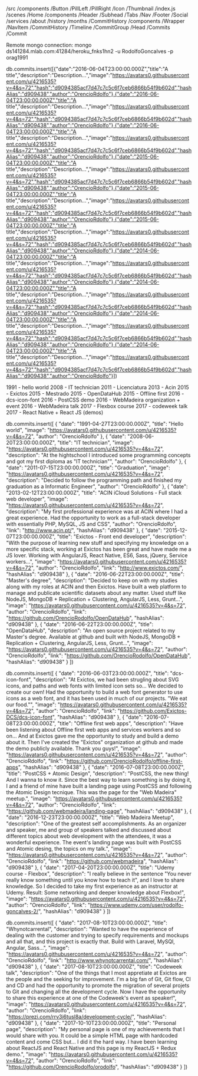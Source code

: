 /src
  /components 
    /Button
      /PillLeft
      /PillRight
    /Icon
    /Thumbnail
    /index.js
  /scenes
    /Home
      /components
        /Header
        /Subhead
          /Tabs
        /Nav
        /Footer
        /Social
      /services
        /about
        /history
        /months
      /CommitHistory
        /components
          /Wrapper
            /NavItem
          /CommitHistory
            /Timeline
            /CommitGroup
              /Head
              /Commits
                /Commit
          

Remote mongo connection:
mongo ds141284.mlab.com:41284/heroku_fnks1hn2 -u RodolfoGoncalves -p orag1991

db.commits.insert([{"date":"2016-06-04T23:00:00.000Z","title":"A title","description":"Description...","image":"https://avatars0.githubusercontent.com/u/4216535?v=4&s=72","hash":"d9094385acf7d47c7c5c6f7ceb6866b54f9b602d","hashAlias":"d909438","author":"OrencioRdolfo"},{"date":"2016-06-04T23:00:00.000Z","title":"A title","description":"Description...","image":"https://avatars0.githubusercontent.com/u/4216535?v=4&s=72","hash":"d9094385acf7d47c7c5c6f7ceb6866b54f9b602d","hashAlias":"d909438","author":"OrencioRdolfo"},{"date":"2016-06-04T23:00:00.000Z","title":"A title","description":"Description...","image":"https://avatars0.githubusercontent.com/u/4216535?v=4&s=72","hash":"d9094385acf7d47c7c5c6f7ceb6866b54f9b602d","hashAlias":"d909438","author":"OrencioRdolfo"},{"date":"2015-06-04T23:00:00.000Z","title":"A title","description":"Description...","image":"https://avatars0.githubusercontent.com/u/4216535?v=4&s=72","hash":"d9094385acf7d47c7c5c6f7ceb6866b54f9b602d","hashAlias":"d909438","author":"OrencioRdolfo"},{"date":"2015-06-04T23:00:00.000Z","title":"A title","description":"Description...","image":"https://avatars0.githubusercontent.com/u/4216535?v=4&s=72","hash":"d9094385acf7d47c7c5c6f7ceb6866b54f9b602d","hashAlias":"d909438","author":"OrencioRdolfo"},{"date":"2015-06-04T23:00:00.000Z","title":"A title","description":"Description...","image":"https://avatars0.githubusercontent.com/u/4216535?v=4&s=72","hash":"d9094385acf7d47c7c5c6f7ceb6866b54f9b602d","hashAlias":"d909438","author":"OrencioRdolfo"},{"date":"2014-06-04T23:00:00.000Z","title":"A title","description":"Description...","image":"https://avatars0.githubusercontent.com/u/4216535?v=4&s=72","hash":"d9094385acf7d47c7c5c6f7ceb6866b54f9b602d","hashAlias":"d909438","author":"OrencioRdolfo"},{"date":"2014-06-04T23:00:00.000Z","title":"A title","description":"Description...","image":"https://avatars0.githubusercontent.com/u/4216535?v=4&s=72","hash":"d9094385acf7d47c7c5c6f7ceb6866b54f9b602d","hashAlias":"d909438","author":"OrencioRdolfo"},{"date":"2014-06-04T23:00:00.000Z","title":"A title","description":"Description...","image":"https://avatars0.githubusercontent.com/u/4216535?v=4&s=72","hash":"d9094385acf7d47c7c5c6f7ceb6866b54f9b602d","hashAlias":"d909438","author":"OrencioRdolfo"},{"date":"2014-06-04T23:00:00.000Z","title":"A title","description":"Description...","image":"https://avatars0.githubusercontent.com/u/4216535?v=4&s=72","hash":"d9094385acf7d47c7c5c6f7ceb6866b54f9b602d","hashAlias":"d909438","author":"OrencioRdolfo"}])

1991 - hello world
2008 - IT technician
2011 - Licenciatura
2013 - Acin
2015 - Exictos
2015 - Mestrado
2015 - OpenDataHub
2015 - Offline first
2016 - dcs-icon-font
2016 - PostCSS demo
2016 - WebMadeira organization + event
2016 - WebMadeira talk
2017 - Flexbox course
2017 - codeweek talk
2017 - React Native + React JS (demos)

db.commits.insert([
  {
    "date": "1991-04-27T23:00:00.000Z",
    "title": "Hello world",
    "image": "https://avatars0.githubusercontent.com/u/4216535?v=4&s=72",
    "author": "OrencioRdolfo"
  },
  {
    "date": "2008-06-20T23:00:00.000Z",
    "title": "IT technician",
    "image": "https://avatars0.githubusercontent.com/u/4216535?v=4&s=72",
    "description": "At the hightschool I introduced some programming concepts and got my first diploma as \"IT technician\"",
    "author": "OrencioRdolfo"
  },
  {
    "date": "2011-07-15T23:00:00.000Z",
    "title": "Graduation",
    "image": "https://avatars0.githubusercontent.com/u/4216535?v=4&s=72",
    "description": "Decided to follow the programming path and finished my graduation as a Informatic Engineer",
    "author": "OrencioRdolfo"
  },
  {
    "date": "2013-02-12T23:00:00.000Z",
    "title": "ACIN iCloud Solutions - Full stack web developer",
    "image": "https://avatars0.githubusercontent.com/u/4216535?v=4&s=72",
    "description": "My first professional experience was at ACIN where I had a great experience. Had the opportunity to work as a full-stack developer with essentially PHP, MySQL, JS and CSS",
    "author": "OrencioRdolfo",
    "link": "http://www.acin.pt/",
    "hashAlias": "d909438"
  },
  {
    "date": "2015-12-07T23:00:00.000Z",
    "title": "Exictos - Front end developer",
    "description": "With the purpose of learning new stuff and specifying my knowledge on a more specific stack, working at Exictos has been great and have made me a JS lover. Working with AngularJS, React Native, ES6, Sass, jQuery, Service workers...",
    "image": "https://avatars0.githubusercontent.com/u/4216535?v=4&s=72",
    "author": "OrencioRdolfo",
    "link": "http://www.exictos.com/",
    "hashAlias": "d909438"
  },
  {
    "date": "2016-06-22T23:00:00.000Z",
    "title": "Master's degree",
    "description": "Decided to keep on with my studies along with my roles at ACIN and then Exictos. Have built a web platform to manage and publicate scientific datasets about any matter. Used stuff like NodeJS, MongoDB + Replication + Clustering, AngularJS, Less, Grunt...",
    "image": "https://avatars0.githubusercontent.com/u/4216535?v=4&s=72",
    "author": "OrencioRdolfo",
    "link": "https://github.com/OrencioRodolfo/OpenDataHub",
    "hashAlias": "d909438"
  },
  {
    "date": "2016-06-22T23:00:00.000Z",
    "title": "OpenDataHub",
    "description": "An open source project related to my Master's degree. Available at github and built with NodeJS, MongoDB + Replication + Clustering, AngularJS, Less, Grunt...",
    "image": "https://avatars0.githubusercontent.com/u/4216535?v=4&s=72",
    "author": "OrencioRdolfo",
    "link": "https://github.com/OrencioRodolfo/OpenDataHub",
    "hashAlias": "d909438"
  }
])

db.commits.insert([
  {
    "date": "2016-06-03T23:00:00.000Z",
    "title": "dcs-icon-font",
    "description": "At Exictos, we had been strugling about SVG icons, and paths and web fonts with limited icon sets so... We decided to create our own! Had the opportunity to build a web font generator to use icons as a web font, and it has been used in much of our projects. \"We eat our food.\"",
    "image": "https://avatars0.githubusercontent.com/u/4216535?v=4&s=72",
    "author": "OrencioRdolfo",
    "link": "https://github.com/Exictos-DCS/dcs-icon-font",
    "hashAlias": "d909438"
  },
  {
    "date": "2016-07-08T23:00:00.000Z",
    "title": "Offline first web apps",
    "description": "Have been listening about Offline first web apps and services workers and so on... And at Exictos gave me the opportunity to study and build a demo about it. Then I've created the \"Exictos\" organization at github and made the demo publicly available. Thank you guys!",
    "image": "https://avatars0.githubusercontent.com/u/4216535?v=4&s=72",
    "author": "OrencioRdolfo",
    "link": "https://github.com/OrencioRodolfo/offline-first-apps",
    "hashAlias": "d909438"
  },
  {
    "date": "2016-07-08T23:00:00.000Z",
    "title": "PostCSS + Atomic Design",
    "description": "PostCSS, the new thing! And I wanna to know it. Since the best way to learn something is by doing it, I and a friend of mine have built a landing page using PostCSS and following the Atomic Design tecnique. This was the page for the \"Web Madeira\" meetup.",
    "image": "https://avatars0.githubusercontent.com/u/4216535?v=4&s=72",
    "author": "OrencioRdolfo",
    "link": "https://github.com/webmadeira/landing-page",
    "hashAlias": "d909438"
  },
  {
    "date": "2016-12-23T23:00:00.000Z",
    "title": "Web Madeira Meetup",
    "description": "One of the greatest self accomplishments. As an organizer and speaker, me and group of speakers talked and discussed about different topics about web development with the attendees, it was a wonderful experience. The event's landing page was built with PostCSS and Atomic desing, the topics on my talk.",
    "image": "https://avatars0.githubusercontent.com/u/4216535?v=4&s=72",
    "author": "OrencioRdolfo",
    "link": "https://github.com/webmadeira",
    "hashAlias": "d909438"
  },
  {
    "date": "2017-04-20T23:00:00.000Z",
    "title": "Udemy course - Flexbox",
    "description": "I really believe in the sentence \"You never really know something until you know how to teach it\", and I love to share knowledge. So I decided to take my first experience as an instructor at Udemy. Result: Some networking and deeper knowledge about Flexbox!",
    "image": "https://avatars0.githubusercontent.com/u/4216535?v=4&s=72",
    "author": "OrencioRdolfo",
    "link": "https://www.udemy.com/user/rodolfo-goncalves-2/",
    "hashAlias": "d909438"
  }
])

db.commits.insert([
  {
    "date": "2017-08-10T23:00:00.000Z",
    "title": "Whynotcarrental",
    "description": "Wanted to have the experience of dealing with the customer and trying to specify requirements and mockups and all that, and this project is exactly that. Build with Laravel, MySQl, Angular, Sass...",
    "image": "https://avatars0.githubusercontent.com/u/4216535?v=4&s=72",
    "author": "OrencioRdolfo",
    "link": "http://www.whynotcarrental.com/",
    "hashAlias": "d909438"
  },
  {
    "date": "2017-08-10T23:00:00.000Z",
    "title": "Codeweek talk",
    "description": "One of the things that I most appretiate at Exictos are the people and the seeking for improvement. I'm a big fan of Git, Git flow, CI and CD and had the opportunity to promote the migration of several projets to Git and changing all the development cycle. Now I have the opportunity to share this experience at one of the Codeweek's event as speaker!",
    "image": "https://avatars0.githubusercontent.com/u/4216535?v=4&s=72",
    "author": "OrencioRdolfo",
    "link": "https://prezi.com/rrv3i6tusl8a/development-cycle/",
    "hashAlias": "d909438"
  },
  {
    "date": "2017-10-10T23:00:00.000Z",
    "title": "Personal page",
    "description": "My personal page is one of my achievements that I would share with you. It could be a simple HTML page with hardcoded content and come CSS but... I did it the hard way. I have been learning about ReactJS and React Native and this page is my ReactJS + Redux demo.",
    "image": "https://avatars0.githubusercontent.com/u/4216535?v=4&s=72",
    "author": "OrencioRdolfo",
    "link": "https://github.com/OrencioRodolfo/orodolfo",
    "hashAlias": "d909438"
  }
])